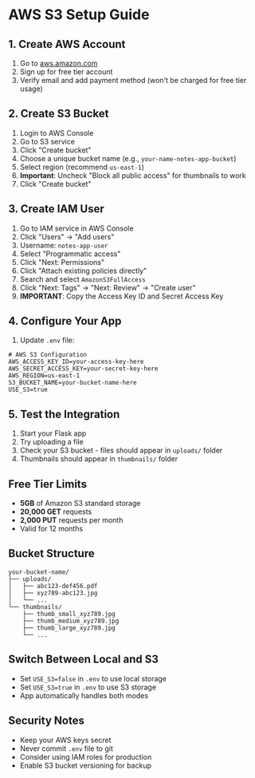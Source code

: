 # AWS S3 Setup Guide

## 1. Create AWS Account
1. Go to [aws.amazon.com](https://aws.amazon.com)
2. Sign up for free tier account
3. Verify email and add payment method (won't be charged for free tier usage)

## 2. Create S3 Bucket
1. Login to AWS Console
2. Go to S3 service
3. Click "Create bucket"
4. Choose a unique bucket name (e.g., `your-name-notes-app-bucket`)
5. Select region (recommend `us-east-1`)
6. **Important**: Uncheck "Block all public access" for thumbnails to work
7. Click "Create bucket"

## 3. Create IAM User
1. Go to IAM service in AWS Console
2. Click "Users" → "Add users"
3. Username: `notes-app-user`
4. Select "Programmatic access"
5. Click "Next: Permissions"
6. Click "Attach existing policies directly"
7. Search and select `AmazonS3FullAccess`
8. Click "Next: Tags" → "Next: Review" → "Create user"
9. **IMPORTANT**: Copy the Access Key ID and Secret Access Key

## 4. Configure Your App
1. Update `.env` file:
```env
# AWS S3 Configuration
AWS_ACCESS_KEY_ID=your-access-key-here
AWS_SECRET_ACCESS_KEY=your-secret-key-here
AWS_REGION=us-east-1
S3_BUCKET_NAME=your-bucket-name-here
USE_S3=true
```

## 5. Test the Integration
1. Start your Flask app
2. Try uploading a file
3. Check your S3 bucket - files should appear in `uploads/` folder
4. Thumbnails should appear in `thumbnails/` folder

## Free Tier Limits
- **5GB** of Amazon S3 standard storage
- **20,000 GET** requests
- **2,000 PUT** requests per month
- Valid for 12 months

## Bucket Structure
```
your-bucket-name/
├── uploads/
│   ├── abc123-def456.pdf
│   ├── xyz789-abc123.jpg
│   └── ...
└── thumbnails/
    ├── thumb_small_xyz789.jpg
    ├── thumb_medium_xyz789.jpg
    ├── thumb_large_xyz789.jpg
    └── ...
```

## Switch Between Local and S3
- Set `USE_S3=false` in `.env` to use local storage
- Set `USE_S3=true` in `.env` to use S3 storage
- App automatically handles both modes

## Security Notes
- Keep your AWS keys secret
- Never commit `.env` file to git
- Consider using IAM roles for production
- Enable S3 bucket versioning for backup